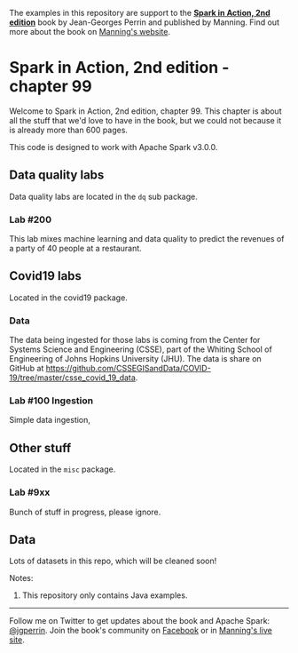 The examples in this repository are support to the **[Spark in Action, 2nd edition](http://jgp.net/sia)** book by Jean-Georges Perrin and published by Manning. Find out more about the book on [Manning's website](http://jgp.net/sia).

# Spark in Action, 2nd edition - chapter 99

Welcome to Spark in Action, 2nd edition, chapter 99. This chapter is about all the stuff that we'd love to have in the book, but we could not because it is already more than 600 pages.

This code is designed to work with Apache Spark v3.0.0.

## Data quality labs

Data quality labs are located in the `dq` sub package.

### Lab #200
This lab mixes machine learning and data quality to predict the revenues of a party of 40 people at a restaurant.

## Covid19 labs

Located in the covid19 package.

### Data
The data being ingested for those labs is coming from the Center for Systems Science and Engineering (CSSE), part of the Whiting School of Engineering of Johns Hopkins University (JHU). The data is share on GitHub at https://github.com/CSSEGISandData/COVID-19/tree/master/csse_covid_19_data.

### Lab \#100 Ingestion

Simple data ingestion, 

## Other stuff

Located in the `misc` package.

### Lab #9xx
Bunch of stuff in progress, please ignore.

## Data
Lots of datasets in this repo, which will be cleaned soon!

Notes: 
 1. This repository only contains Java examples.
 
---

Follow me on Twitter to get updates about the book and Apache Spark: [@jgperrin](https://twitter.com/jgperrin). Join the book's community on [Facebook](https://facebook.com/sparkinaction/) or in [Manning's live site](https://forums.manning.com/forums/spark-in-action-second-edition?a_aid=jgp).
